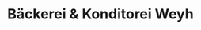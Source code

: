 ---
title: "Bäckerei & Konditorei Weyh"
url: /breitungen-werra/baeckerei-und-konditorei-weyh/
shop: Bäckerei
---